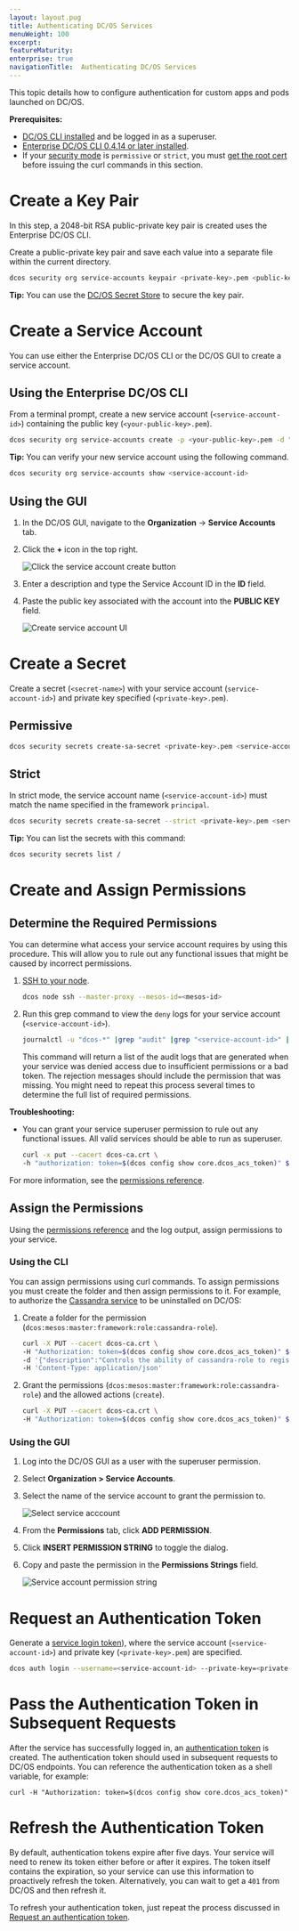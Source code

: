 ```yaml
---
layout: layout.pug
title: Authenticating DC/OS Services
menuWeight: 100
excerpt:
featureMaturity:
enterprise: true
navigationTitle:  Authenticating DC/OS Services
---
```


This topic details how to configure authentication for custom apps and pods launched on DC/OS.

**Prerequisites:** 

- [DC/OS CLI installed](/docs/1.10/cli/install/) and be logged in as a superuser.
- [Enterprise DC/OS CLI 0.4.14 or later installed](/docs/1.10/cli/enterprise-cli/#ent-cli-install).
- If your [security mode](/docs/1.10/overview/security/security-modes/) is `permissive` or `strict`, you must [get the root cert](/docs/1.10/networking/tls-ssl/get-cert/) before issuing the curl commands in this section.

# <a name="create-a-keypair"></a>Create a Key Pair
In this step, a 2048-bit RSA public-private key pair is created uses the Enterprise DC/OS CLI.

Create a public-private key pair and save each value into a separate file within the current directory.

```bash
dcos security org service-accounts keypair <private-key>.pem <public-key>.pem
```
    
**Tip:** You can use the [DC/OS Secret Store](/docs/1.10/security/secrets/) to secure the key pair. 

# <a name="create-a-service-account"></a>Create a Service Account
You can use either the Enterprise DC/OS CLI or the DC/OS GUI to create a service account.

## Using the Enterprise DC/OS CLI

From a terminal prompt, create a new service account (`<service-account-id>`) containing the public key (`<your-public-key>.pem`).

```bash
dcos security org service-accounts create -p <your-public-key>.pem -d "<description>" <service-account-id>
```

**Tip:** You can verify your new service account using the following command.

```bash
dcos security org service-accounts show <service-account-id>
```

## Using the GUI

1. In the DC/OS GUI, navigate to the **Organization** -> **Service Accounts** tab.
1. Click the **+** icon in the top right.

   ![Click the service account create button](/docs/1.10/img/new-service-account-button.png)
   
1. Enter a description and type the Service Account ID in the **ID** field.
1. Paste the public key associated with the account into the **PUBLIC KEY** field.
   
   ![Create service account UI](/docs/1.10/img/create-service-account.png)
   
<!-- # Create a Secret -->
# Create a Secret
Create a secret (`<secret-name>`) with your service account (`service-account-id>`) and private key specified (`<private-key>.pem`). 

## Permissive

```bash
dcos security secrets create-sa-secret <private-key>.pem <service-account-id> <secret-name>
```

## Strict
In strict mode, the service account name (`<service-account-id>`) must match the name specified in the framework `principal`. 
```bash
dcos security secrets create-sa-secret --strict <private-key>.pem <service-account-id> <secret-name>
```

**Tip:** 
You can list the secrets with this command:

```bash
dcos security secrets list /
```

# <a name="give-perms"></a>Create and Assign Permissions
                                     
## Determine the Required Permissions
You can determine what access your service account requires by using this procedure. This will allow you to rule out any functional issues that might be caused by incorrect permissions. 

1.  [SSH to your node](/docs/1.10/administering-clusters/sshcluster/).

    ```bash
    dcos node ssh --master-proxy --mesos-id=<mesos-id>
    ```

1.  Run this grep command to view the `deny` logs for your service account (`<service-account-id>`).

    ```bash
    journalctl -u "dcos-*" |grep "audit" |grep "<service-account-id>" |grep "deny"
    ```
    
    This command will return a list of the audit logs that are generated when your service was denied access due to insufficient permissions or a bad token. The rejection messages should include the permission that was missing. You might need to repeat this process several times to determine the full list of required permissions.
    

**Troubleshooting:** 

-  You can grant your service superuser permission to rule out any functional issues. All valid services should be able to run as superuser.

   ```bash
   curl -x put --cacert dcos-ca.crt \
   -h "authorization: token=$(dcos config show core.dcos_acs_token)" $(dcos config show core.dcos_url)/acs/api/v1/acls/dcos:superuser/users/<service-account-id>/full
   ```

For more information, see the [permissions reference](/docs/1.10/security/perms-reference/). 

## Assign the Permissions
Using the [permissions reference](/docs/1.10/security/perms-reference/) and the log output, assign permissions to your service. 

### Using the CLI

You can assign permissions using curl commands. To assign permissions you must create the folder and then assign permissions to it. For example, to authorize the [Cassandra service](/service-docs/cassandra/cass-auth/) to be uninstalled on DC/OS:

1.  Create a folder for the permission (`dcos:mesos:master:framework:role:cassandra-role`).

    ```bash
    curl -X PUT --cacert dcos-ca.crt \
    -H "Authorization: token=$(dcos config show core.dcos_acs_token)" $(dcos config show core.dcos_url)/acs/api/v1/acls/dcos:mesos:master:framework:role:cassandra-role \
    -d '{"description":"Controls the ability of cassandra-role to register as a framework with the Mesos master"}' \
    -H 'Content-Type: application/json'
    ```
    
1.  Grant the permissions (`dcos:mesos:master:framework:role:cassandra-role`) and the allowed actions (`create`).

    ```bash
    curl -X PUT --cacert dcos-ca.crt \
    -H "Authorization: token=$(dcos config show core.dcos_acs_token)" $(dcos config show core.dcos_url)/acs/api/v1/acls/dcos:mesos:master:framework:role:cassandra-role/users/<service-account-id>/create
    ```

### Using the GUI

1.  Log into the DC/OS GUI as a user with the superuser permission.
1.  Select **Organization > Service Accounts**.
1.  Select the name of the service account to grant the permission to.

    ![Select service acccount](/docs/1.10/img/add-service-account-permission.png)
    
1.  From the **Permissions** tab, click **ADD PERMISSION**.
1.  Click **INSERT PERMISSION STRING** to toggle the dialog.
1.  Copy and paste the permission in the **Permissions Strings** field.

    ![Service account permission string](/docs/1.10/img/service-account-permission-string.png)

# <a name="req-auth-tok"></a>Request an Authentication Token

Generate a [service login token](/docs/1.10/service-auth/)), where the service account (`<service-account-id>`) and private key (`<private-key>.pem`) are specified. 

```bash
dcos auth login --username=<service-account-id> --private-key=<private-key>.pem
```

# <a name="pass-tok"></a>Pass the Authentication Token in Subsequent Requests
After the service has successfully logged in, an [authentication token](/docs/1.10/service-auth/) is created. The authentication token should used in subsequent requests to DC/OS endpoints. You can reference the authentication token as a shell variable, for example:

```
curl -H "Authorization: token=$(dcos config show core.dcos_acs_token)"
```

# <a name="refresh-tok"></a>Refresh the Authentication Token
By default, authentication tokens expire after five days. Your service will need to renew its token either before or after it expires. The token itself contains the expiration, so your service can use this information to proactively refresh the token. Alternatively, you can wait to get a `401` from DC/OS and then refresh it.

To refresh your authentication token, just repeat the process discussed in [Request an authentication token](#req-auth-tok).
